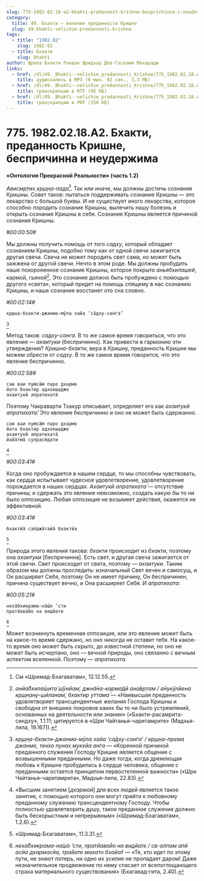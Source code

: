 ```yaml
---
slug: 775-1982-02-18-a2-bhakti-predannost-krishne-besprichinna-i-neuderzhima
category:
  title: 49. Бхакти — величие преданности Кришне
  slug: 49-bhakti-velichie-predannosti-krishne
tags:
  - title: "1982.02"
    slug: 1982-02
  - title: Бхакти
    slug: bhakti
author: Шрила Бхакти Ракшак Шридхар Дев-Госвами Махарадж
links:
  - href: /dl/49._Bhakti--velichie_predannosti_Krishne/775_1982.02.18.A2_SridharMj_Bhakti_predannost_Krishne_besprichinna_i_neuderjima.mp3
    title: аудиозапись в MP3 (6 мин. 02 сек., 3,3 МБ)
  - href: /dl/49._Bhakti--velichie_predannosti_Krishne/775_1982.02.18.A2_SridharMj_Bhakti_predannost_Krishne_besprichinna_i_neuderjima.rtf
    title: транскрипцию в RTF (95 КБ)
  - href: /dl/49._Bhakti--velichie_predannosti_Krishne/775_1982.02.18.A2_SridharMj_Bhakti_predannost_Krishne_besprichinna_i_neuderjima.pdf
    title: транскрипцию в PDF (150 КБ)
---
```


# 775. 1982.02.18.A2. Бхакти, преданность Кришне, беспричинна и неудержима

**«Онтология Прекрасной Реальности» (часть 1.2)**

*Ависмр̣тих̣ кр̣ш̣н̣а-пада̄*[^_ftn1]. Так или иначе, мы должны достичь сознания Кришны. Совет таков: пытаться поддерживать сознание Кришны — это лекарство с большой буквы. И не существует иного лекарства, которое способно породить сознание Кришны, вылечить нашу болезнь и открыть сознание Кришны в себе. Сознание Кришны является причиной сознания Кришны.

*#00:00:50#*

Мы должны получить помощь от того *садху*, который обладает сознанием Кришны, подобно тому как от одной свечи зажигается другая свеча. Свеча не может породить свет сама, но может быть зажжена от другой свечи. Нечто в этом роде. Мы должны пробудить наше похороненное сознание Кришны, которое покрыто *аньябхилашей*, кармой, *гьяной*[^_ftn2]. Это сознание должно быть пробуждено с помощью другого «света», который придет на помощь спящему в нас сознанию Кришны, и наше сознание восстанет ото сна словно.

*#00:02:14#*

    кр̣ш̣н̣а-бхакти-джанма-мӯла хайа ‘са̄дху-сан̇га’
[^_ftn3]

Метод таков: *садху-санга*. В то же самое время говориться, что это явление — *ахаитуки* (беспричинно). Как привести в гармонию эти утверждения? *Кришна-бхакти*, вера в Кришну, преданность Кришне мы можем обрести от *садху*. В то же самое время говорится, что это явление беспричинно.

*#00:02:58#*

    саи ваи пум̇са̄м̇ паро дхармо
    йато бхактир адхокш̣адже
    ахаитукй апратихата̄

Поэтому Чакраварти Тхакур описывает, определяет его как *ахаитукй апратихата̄*: Это явление беспричинно и оно не может быть сдержанно.

    саи ваи пум̇са̄м̇ паро дхармо
    йато бхактир адхокш̣адже
    ахаитукй апратихата̄
    йайа̄тма̄ супрасӣдати
[^_ftn4]

*#00:03:41#*

Когда оно пробуждается в нашем сердце, то мы способны чувствовать, как сердце испытывает чудесное удовлетворение, удовлетворение порождается в наших сердцах. *Ахаитукй апратихата̄* — отсутствие причины; и сдержать это явление невозможно, создать какую бы то ни было оппозицию. Любая оппозиция не возымеет действия, окажется не эффективной.

*#00:03:41#*

    бхактйа̄ сан̃джа̄тайа̄ бхактйа
[^_ftn5]

Природа этого явления такова: *бхакти* происходит из *бхакти*, поэтому она *ахаитуки* [беспричинна]. Есть свет, и другая свеча зажигается от этой свечи. Свет происходит от света, поэтому — *ахаитуки*. Таким образом мы должны проследить: изначальный Свет вечен и самосущ, и Он расширяет Себя, поэтому Он не имеет причину, Он беспричинен, причина существует вечно, и Она расширяет Себя. И *апратихата*:

*#00:05:21#*

    неха̄бхикрама-на̄ш́о ’сти
    пратйава̄йо на видйате
[^_ftn6]

Может возникнуть временная оппозиция, или это явление может быть на какое-то время сдержано, но оно никогда не оставит тебя. На какое-то время оно может быть скрыто, до известной степени, но оно не может быть исчерпано, оно — вечной природы, оно связанно с вечным аспектом вселенной. Поэтому — *апратихата.*



[^_ftn1]: См «Шримад-Бхагаватам», 12.12.55.

[^_ftn2]: *анйа̄бхила̄шита̄ ш́ӯнйам̇, джн̃а̄на-карма̄дй ана̄вр̣там / а̄нукӯлйена кр̣ш̣н̣ану-шӣланам̇, бхактир уттама̄* — «Наивысшая преданность удовлетворяет трансцендентные желания Господа Кришны и свободна от внешних покровов каких бы то ни было устремлений, основанных на деятельности или знании» («Бхакти-расамрита-синдху», 1.1.11; цитируется в «Шри Чайтанья-чаритамрите» (Мадхья-лила, 19.167)).

[^_ftn3]: *кр̣ш̣н̣а-бхакти-джанма-мӯла хайа ‘са̄дху-сан̇га’ / кр̣ш̣н̣а-према джанме, тен̇хо пунах̣ мукхйа ан̇га* — «Коренной причиной преданного служения Господу Кришне является общение с возвышенными преданными. Но даже тогда, когда дремлющая любовь к Кришне пробудилась в сердце человека, общение с преданными остается принципом первостепенной важности» («Шри Чайтанья-чаритамрита», Мадхья-лила, 22.83).

[^_ftn4]: «Высшим занятием [*дхармой*] для всех людей является такое занятие, с помощью которого они могут прийти к любовному преданному служению трансцендентному Господу. Чтобы полностью удовлетворить душу, такое преданное служение должно быть бескорыстным и непрерывным» («Шримад-Бхагаватам», 1.2.6).

[^_ftn5]: «Шримад-Бхагаватам», 11.3.31.

[^_ftn6]: *неха̄бхикрама-на̄ш́о ’сти, пратйава̄йо на видйате / св-алпам апй асйа дхармасйа, тра̄йате махато бхайа̄т* — «Те, кто идет по этому пути, не знают потерь, ни одно их усилие не пропадает даром! Даже незначительное продвижение по нему спасает от всепоглощающего страха материального существования» (Бхагавад-гита, 2.40).

